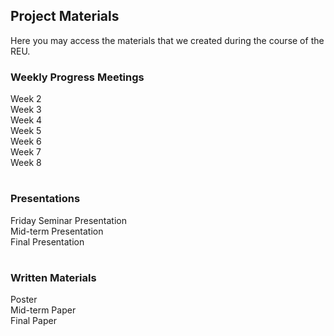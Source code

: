 ## Project Materials

Here you may access the materials that we created during the course of the REU.

### Weekly Progress Meetings
Week 2\
Week 3\
Week 4\
Week 5\
Week 6\
Week 7\
Week 8
#
### Presentations
Friday Seminar Presentation\
Mid-term Presentation\
Final Presentation
#
### Written Materials
Poster\
Mid-term Paper\
Final Paper
